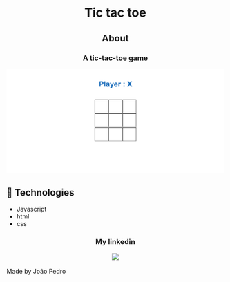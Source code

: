 
<h1 align='center'>Tic tac toe</h1>

<h2 align='center'>About</h2>

<h3 align='center'>A tic-tac-toe game</h3>

<img src='img/gif-project.gif'>

## 🚀 Technologies
 
<ul>
    <li>Javascript </li>
    <li>html</li>
    <li>css</li>
</ul>

<div align='center'>
  <h3>My linkedin</h3>
  <a href="https://www.linkedin.com/in/joao-pedro-mello/" target='_blank'><img src='https://img.shields.io/badge/LinkedIn-0077B5?style=for-the-badge&logo=linkedin&logoColor=white'/></a>
</div>
 

Made by João Pedro
